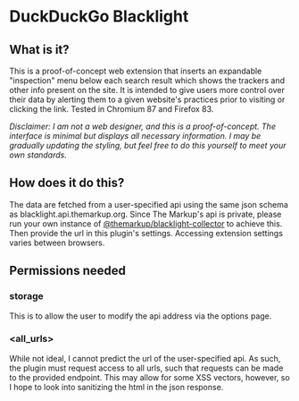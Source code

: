# DuckDuckGo Blacklight

## What is it?
This is a proof-of-concept web extension that inserts 
an expandable "inspection" menu below each search result 
which shows the trackers and other info present on the 
site. It is intended to give users more control over their 
data by alerting them to a given website's practices prior 
to visiting or clicking the link. Tested in Chromium 87 and 
Firefox 83.

_Disclaimer: I am not a web designer, and this is a proof-of-concept. 
The interface is minimal but displays all necessary information.
I may be gradually updating the styling, but feel free to do this
yourself to meet your own standards._

## How does it do this?
The data are fetched from a user-specified api using the 
same json schema as blacklight.api.themarkup.org. Since 
The Markup's api is private, please run your own instance 
of [@themarkup/blacklight-collector](https://github.com/the-markup/blacklight-collector) 
to achieve this. Then provide the url in this plugin's 
settings. Accessing extension settings varies between browsers.

## Permissions needed

### storage
This is to allow the user to modify the api address via the 
options page.

### <all_urls>
While not ideal, I cannot predict the url of the 
user-specified api. As such, the plugin must request access 
to all urls, such that requests can be made to the provided 
endpoint. This may allow for some XSS vectors, however, so 
I hope to look into sanitizing the html in the json response.